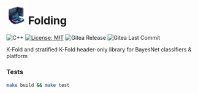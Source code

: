 # <img src="logo.png" alt="logo" width="50"/>  Folding

![C++](https://img.shields.io/badge/c++-%2300599C.svg?style=flat&logo=c%2B%2B&logoColor=white)
[![License: MIT](https://img.shields.io/badge/License-MIT-blue.svg)](<https://opensource.org/licenses/MIT>)
![Gitea Release](https://img.shields.io/gitea/v/release/rmontanana/folding?gitea_url=https://gitea.rmontanana.es:3000)
![Gitea Last Commit](https://img.shields.io/gitea/last-commit/rmontanana/folding?gitea_url=https://gitea.rmontanana.es:3000&logo=gitea)

K-Fold and stratified K-Fold header-only library for BayesNet classifiers & platform

### Tests

```bash
make build && make test
```
